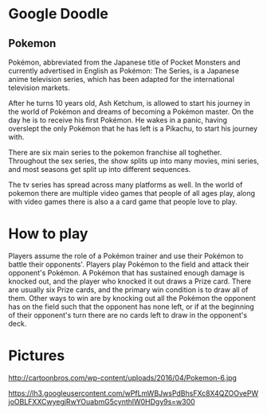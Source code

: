 # Google Doodle

## Pokemon

Pokémon, abbreviated from the Japanese title of Pocket Monsters and currently advertised in English as Pokémon: The Series, is a Japanese anime television series, which has been adapted for the international television markets.

After he turns 10 years old, Ash Ketchum, is allowed to start his journey in the world of Pokémon and dreams of becoming a Pokémon master. On the day he is to receive his first Pokémon. He wakes in a panic, having overslept the only Pokémon that he has left is a Pikachu, to start his journey with. 

There are six main series to the pokemon franchise all toghether.  Throughout the sex series, the show splits up into many movies, mini series, and most seasons get split up into different sequences.

The tv series has spread across many platforms as well. In the world of pokemon there are multiple video games that people of all ages play, along with video games there is also a a card game that people love to play.

# How to play
Players assume the role of a Pokémon trainer and use their Pokémon to battle their opponents'. Players play Pokémon to the field and attack their opponent's Pokémon. A Pokémon that has sustained enough damage is knocked out, and the player who knocked it out draws a Prize card. There are usually six Prize cards, and the primary win condition is to draw all of them. Other ways to win are by knocking out all the Pokémon the opponent has on the field such that the opponent has none left, or if at the beginning of their opponent's turn there are no cards left to draw in the opponent's deck.

# Pictures
http://cartoonbros.com/wp-content/uploads/2016/04/Pokemon-6.jpg

https://lh3.googleusercontent.com/wPfLmWBJwsPdBhsFXc8X4QZOOvePWjoOBLFXXCwyegjRwYOuabmG5cynthlW0HDgy9s=w300